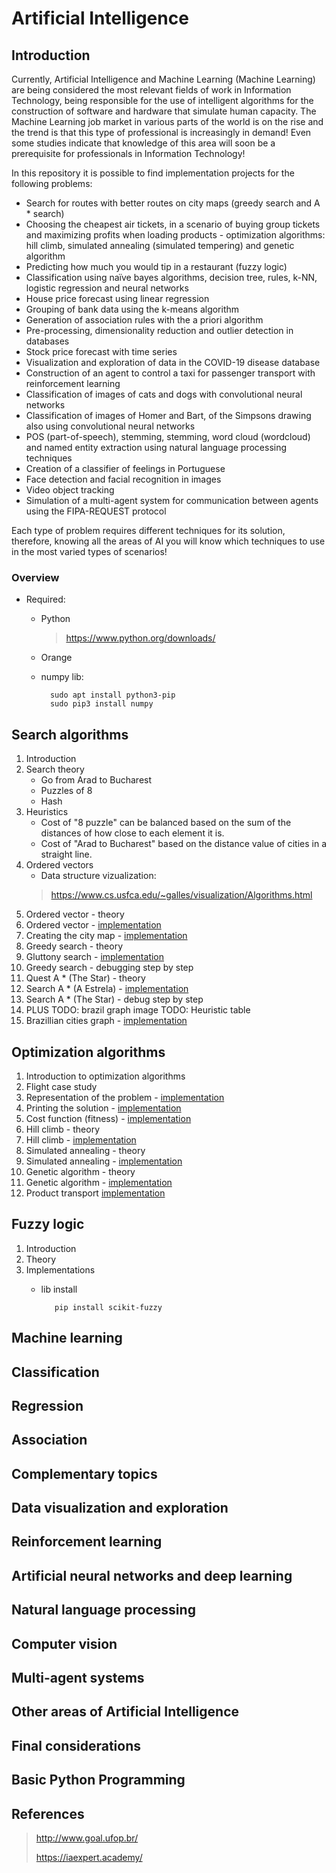# Artificial Intelligence
## Introduction
Currently, Artificial Intelligence and Machine Learning (Machine Learning) are being considered the most relevant fields of work in Information Technology, being responsible for the use of intelligent algorithms for the construction of software and hardware that simulate human capacity. The Machine Learning job market in various parts of the world is on the rise and the trend is that this type of professional is increasingly in demand! Even some studies indicate that knowledge of this area will soon be a prerequisite for professionals in Information Technology!

In this repository it is possible to find implementation projects for the following problems:
- Search for routes with better routes on city maps (greedy search and A * search)
- Choosing the cheapest air tickets, in a scenario of buying group tickets and maximizing profits when loading products - optimization algorithms: hill climb, simulated annealing (simulated tempering) and genetic algorithm
- Predicting how much you would tip in a restaurant (fuzzy logic)
- Classification using naïve bayes algorithms, decision tree, rules, k-NN, logistic regression and neural networks
- House price forecast using linear regression
- Grouping of bank data using the k-means algorithm
- Generation of association rules with the a priori algorithm
- Pre-processing, dimensionality reduction and outlier detection in databases
- Stock price forecast with time series
- Visualization and exploration of data in the COVID-19 disease database
- Construction of an agent to control a taxi for passenger transport with reinforcement learning
- Classification of images of cats and dogs with convolutional neural networks
- Classification of images of Homer and Bart, of the Simpsons drawing also using convolutional neural networks
- POS (part-of-speech), stemming, stemming, word cloud (wordcloud) and named entity extraction using natural language processing techniques
- Creation of a classifier of feelings in Portuguese
- Face detection and facial recognition in images
- Video object tracking
- Simulation of a multi-agent system for communication between agents using the FIPA-REQUEST protocol

Each type of problem requires different techniques for its solution, therefore, knowing all the areas of AI you will know which techniques to use in the most varied types of scenarios!

### Overview
  - Required: 
    - Python
      > https://www.python.org/downloads/
    - Orange
    - numpy lib:
            
            sudo apt install python3-pip            
            sudo pip3 install numpy
            
## Search algorithms
1. Introduction
2. Search theory
    - Go from Arad to Bucharest
    - Puzzles of 8
    - Hash
3. Heuristics
    - Cost of "8 puzzle" can be balanced based on the sum of the distances of how close to each element it is.
    - Cost of "Arad to Bucharest" based on the distance value of cities in a straight line.
 4. Ordered vectors
    - Data structure vizualization: 
    > https://www.cs.usfca.edu/~galles/visualization/Algorithms.html
5. Ordered vector - theory
6. Ordered vector - [implementation](search_algotithms/ordered-vector/orderedVector.py)
7. Creating the city map - [implementation](search_algotithms/city-map-greedy/city_map_graph.py) 
8. Greedy search - theory
9. Gluttony search - [implementation](search_algotithms/city-map-greedy/greedy_search.py)
10. Greedy search - debugging step by step
11. Quest A * (The Star) - theory
12. Search A * (A Estrela) - [implementation](search_algotithms/city-map-astar/astar_search.py)
13. Search A * (The Star) - debug step by step
14. PLUS
    TODO: brazil graph image
    TODO: Heuristic table
15. Brazillian cities graph - [implementation](search_algotithms/city-map-brazil)

## Optimization algorithms
1. Introduction to optimization algorithms
2. Flight case study
3. Representation of the problem - [implementation](optimization-algorithms/fly-travel-problem/problem_representation.py) 
3. Printing the solution - [implementation](optimization-algorithms/fly-travel-problem/problem_representation.py)
4. Cost function (fitness) - [implementation](optimization-algorithms/fly-travel-problem/fitness_function.py)
5. Hill climb - theory
6. Hill climb - [implementation](optimization-algorithms/fly-travel-problem/hill_climb.py)
7. Simulated annealing - theory
8. Simulated annealing - [implementation](optimization-algorithms/fly-travel-problem/simulated_annealing.py)
9. Genetic algorithm - theory
10. Genetic algorithm - [implementation](optimization-algorithms/fly-travel-problem/algoritmo_genetico.py)
11. Product transport [implementation](optimization-algorithms/product-transport)
 

## Fuzzy logic
1. Introduction
2. Theory
3. Implementations
   - lib install
   
            pip install scikit-fuzzy


## Machine learning
## Classification
## Regression
## Association
## Complementary topics
## Data visualization and exploration
## Reinforcement learning
## Artificial neural networks and deep learning
## Natural language processing
## Computer vision
## Multi-agent systems
## Other areas of Artificial Intelligence
## Final considerations
## Basic Python Programming

## References
>http://www.goal.ufop.br/
> 
>https://iaexpert.academy/